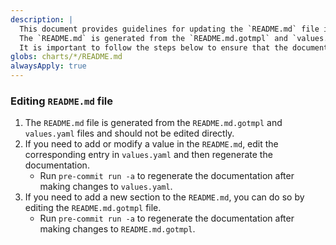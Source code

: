 ```yaml
---
description: |
  This document provides guidelines for updating the `README.md` file in the repository.
  The `README.md` is generated from the `README.md.gotmpl` and `values.yaml` files.
  It is important to follow the steps below to ensure that the documentation remains consistent and up-to-date.
globs: charts/*/README.md
alwaysApply: true
---
```



### Editing `README.md` file

1. The `README.md` file is generated from the `README.md.gotmpl` and `values.yaml` files and should not be edited directly.
2. If you need to add or modify a value in the `README.md`, edit the corresponding entry in `values.yaml` and then regenerate the documentation.
   - Run `pre-commit run -a` to regenerate the documentation after making changes to `values.yaml`.
3. If you need to add a new section to the `README.md`, you can do so by editing the `README.md.gotmpl` file.
   - Run `pre-commit run -a` to regenerate the documentation after making changes to `README.md.gotmpl`.
